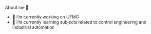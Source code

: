 About me 👋

- 🔭 I’m currently working on UFMG
- 🌱 I’m currently learning subjects related to control engineering and industrial automation







